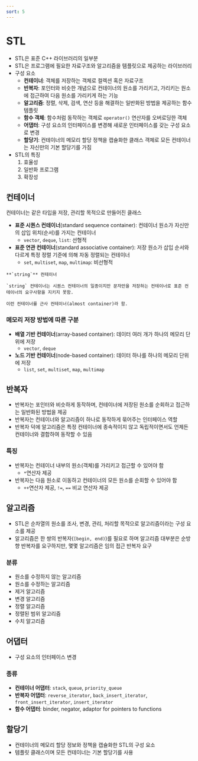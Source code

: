```yaml
---
sort: 5
---
```


# STL

- STL은 표준 C++ 라이브러리의 일부분
- STL은 프로그램에 필요한 자료구조와 알고리즘을 템플릿으로 제공하는 라이브러리
- 구성 요소
    - **컨테이너**: 객체를 저장하는 객체로 컬렉션 혹은 자료구조
    - **반복자**: 포인터와 비슷한 개념으로 컨테이너의 원소를 가리키고, 가리키는 원소에 접근하여 다음 원소를 가리키게 하는 기능
    - **알고리즘**: 정렬, 삭제, 검색, 연산 등을 해결하는 일반화된 방법을 제공하는 함수 템플릿
    - **함수 객체**: 함수처럼 동작하는 객체로 `operator()` 연산자를 오버로딩한 객체
    - **어댑터**: 구성 요소의 인터페이스를 변경해 새로운 인터페이스를 갖는 구성 요소로 변경
    - **할당기**: 컨테이너의 메모리 할당 정책을 캡슐화한 클래스 객체로 모든 컨테이너는 자신만의 기본 할당기를 가짐
- STL의 특징
    1. 효율성
    2. 일반화 프로그램
    3. 확장성

## 컨테이너
컨테이너는 같은 타입을 저장, 관리할 목적으로 만들어진 클래스

- **표준 시퀀스 컨테이너**(standard sequence container): 컨테이너 원소가 자신만의 삽입 위치(순서)를 가지는 컨테이너
    - `vector`, `deque`, `list`: 선형적
- **표준 연관 컨테이너**(standard associative container): 저장 원소가 삽입 순서와 다르게 특정 정렬 기준에 의해 자동 정렬되는 컨테이너
    - `set`, `multiset`, `map`, `multimap`: 비선형적

```note
**`string`** 컨테이너

`string` 컨테이너는 시퀀스 컨테이너의 일종이지만 문자만을 저장하는 컨테이너로 표준 컨테이너의 요구사항을 지키지 못함.

이런 컨테이너를 근사 컨테이너(almost container)라 함.
```

### 메모리 저장 방법에 따른 구분
- **배열 기반 컨테이너**(array-based container): 데이터 여러 개가 하나의 메모리 단위에 저장
    - `vector`, `deque`
- **노드 기반 컨테이너**(node-based container): 데이터 하나를 하나의 메모리 단위에 저장
    - `list`, `set`, `multiset`, `map`, `multimap`

## 반복자
- 반복자는 포인터와 비슷하게 동작하며, 컨테이너에 저장된 원소를 순회하고 접근하는 일반화된 방법을 제공
- 반복자는 컨테이너와 알고리즘이 하나로 동작하게 묶어주는 인터페이스 역할
- 반복자 덕에 알고리즘은 특정 컨테이너에 종속적이지 않고 독립적이면서도 언제든 컨테이너와 결합하여 동작할 수 있음

### 특징
- 반복자는 컨테이너 내부의 원소(객체)를 가리키고 접근할 수 있어야 함 
    - `*`연산자 제공
- 반복자는 다음 원소로 이동하고 컨테이너의 모든 원소를 순회할 수 있어야 함
    - `++`연산자 제공, `!=`, `==` 비교 연산자 제공

## 알고리즘
- STL은 순차열의 원소를 조사, 변경, 관리, 처리할 목적으로 알고리즘이라는 구성 요소를 제공
- 알고리즘은 한 쌍의 반복자(`[begin, end)`)를 필요로 하며 알고리즘 대부분은 순방향 반복자를 요구하지만, 몇몇 알고리즘은 임의 접근 반복자 요구


### 분류
- 원소를 수정하지 않는 알고리즘
- 원소를 수정하는 알고리즘
- 제거 알고리즘
- 변경 알고리즘
- 정렬 알고리즘
- 정렬된 범위 알고리즘
- 수치 알고리즘

## 어댑터
- 구성 요소의 인터페이스 변경
### 종류
- **컨테이너 어댑터**: `stack`, `queue`, `priority_queue`
- **반복자 어댑터**: `reverse_iterator`, `back_insert_iterator`, `front_insert_iterator`, `insert_iterator`
- **함수 어댑터**: binder, negator, adaptor for pointers to functions

## 할당기
- 컨테이너의 메모리 할당 정보와 정책을 캡슐화한 STL의 구성 요소
- 템플릿 클래스이며 모든 컨테이너는 기본 할당기를 사용